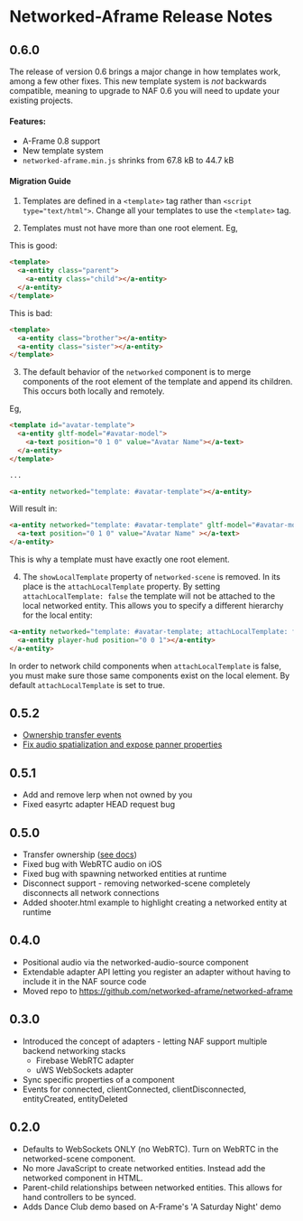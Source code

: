 # Networked-Aframe Release Notes

## 0.6.0

The release of version 0.6 brings a major change in how templates work, among a few other fixes. This new template system is _not_ backwards compatible, meaning to upgrade to NAF 0.6 you will need to update your existing projects.

#### Features:
- A-Frame 0.8 support
- New template system
- `networked-aframe.min.js` shrinks from 67.8 kB to 44.7 kB

#### Migration Guide

1. Templates are defined in a `<template>` tag rather than `<script type="text/html">`. Change all your templates to use the `<template>` tag.

2. Templates must not have more than one root element. Eg,

This is good:

```html
<template>
  <a-entity class="parent">
    <a-entity class="child"></a-entity>
  </a-entity>
</template>
```

This is bad:


```html
<template>
  <a-entity class="brother"></a-entity>
  <a-entity class="sister"></a-entity>
</template>
```

3. The default behavior of the `networked` component is to merge components of the root element of the template and append its children. This occurs both locally and remotely.

Eg,

```html
<template id="avatar-template">
  <a-entity gltf-model="#avatar-model">
    <a-text position="0 1 0" value="Avatar Name"></a-text>
  </a-entity>
</template>

...

<a-entity networked="template: #avatar-template"></a-entity>
```

Will result in:

```html
<a-entity networked="template: #avatar-template" gltf-model="#avatar-model">
  <a-text position="0 1 0" value="Avatar Name" ></a-text>
</a-entity>
```

This is why a template must have exactly one root element.

4. The `showLocalTemplate` property of `networked-scene` is removed. In its place is the `attachLocalTemplate` property. By setting `attachLocalTemplate: false` the template will not be attached to the local networked entity. This allows you to specify a different hierarchy for the local entity:

```html
<a-entity networked="template: #avatar-template; attachLocalTemplate: false;">
  <a-entity player-hud position="0 0 1"></a-entity>
</a-entity>
```

In order to network child components when `attachLocalTemplate` is false, you must make sure those same components exist on the local element. By default `attachLocalTemplate` is set to true.

## 0.5.2
- [Ownership transfer events](https://github.com/networked-aframe/networked-aframe/pull/99)
- [Fix audio spatialization and expose panner properties](https://github.com/networked-aframe/networked-aframe/pull/100)

## 0.5.1
- Add and remove lerp when not owned by you
- Fixed easyrtc adapter HEAD request bug

## 0.5.0
- Transfer ownership ([see docs](https://github.com/networked-aframe/networked-aframe#transfer-entity-ownership))
- Fixed bug with WebRTC audio on iOS
- Fixed bug with spawning networked entities at runtime
- Disconnect support - removing networked-scene completely disconnects all network connections
- Added shooter.html example to highlight creating a networked entity at runtime

## 0.4.0
- Positional audio via the networked-audio-source component
- Extendable adapter API letting you register an adapter without having to include it in the NAF source code
- Moved repo to https://github.com/networked-aframe/networked-aframe

## 0.3.0
- Introduced the concept of adapters - letting NAF support multiple backend networking stacks
    - Firebase WebRTC adapter
    - uWS WebSockets adapter
- Sync specific properties of a component
- Events for connected, clientConnected, clientDisconnected, entityCreated, entityDeleted

## 0.2.0
- Defaults to WebSockets ONLY (no WebRTC). Turn on WebRTC in the networked-scene component.
- No more JavaScript to create networked entities. Instead add the networked component in HTML.
- Parent-child relationships between networked entities. This allows for hand controllers to be synced.
- Adds Dance Club demo based on A-Frame's 'A Saturday Night' demo
